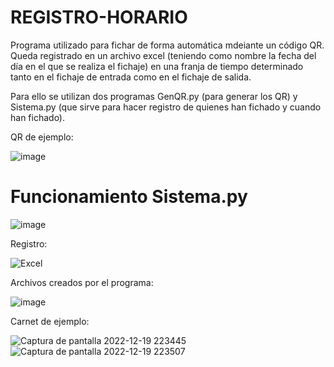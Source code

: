 # REGISTRO-HORARIO
Programa utilizado para fichar de forma automática mdeiante un código QR. Queda registrado en un archivo excel (teniendo como nombre la fecha del día en el que se realiza el fichaje) en una franja de tiempo determinado tanto en el fichaje de entrada como en el fichaje de salida.

Para ello se utilizan dos programas GenQR.py (para generar los QR) y Sistema.py (que sirve para hacer registro de quienes han fichado y cuando han fichado).

QR de ejemplo:

![image](https://user-images.githubusercontent.com/111430658/208523806-15540da2-0285-4677-a61c-277a057a1fe1.png)

# Funcionamiento Sistema.py

![image](https://user-images.githubusercontent.com/111430658/208524294-b5c0234b-4bdc-4b4b-9571-f0e5a4e7dfd3.png)

Registro:

![Excel](https://user-images.githubusercontent.com/111430658/208528995-1f8a19da-fc2e-4068-b11c-5146e666268f.png)

Archivos creados por el programa:

![image](https://user-images.githubusercontent.com/111430658/208524585-5df89cac-6e81-4596-8de2-0bf5715fdaa3.png)

Carnet de ejemplo:

![Captura de pantalla 2022-12-19 223445](https://user-images.githubusercontent.com/111430658/208529087-6fcca2cf-12ca-4e1e-94f1-c063ff233cd2.png) ![Captura de pantalla 2022-12-19 223507](https://user-images.githubusercontent.com/111430658/208529089-272b88ca-f2ef-4fcc-ab7f-4cb240f8407c.png)


